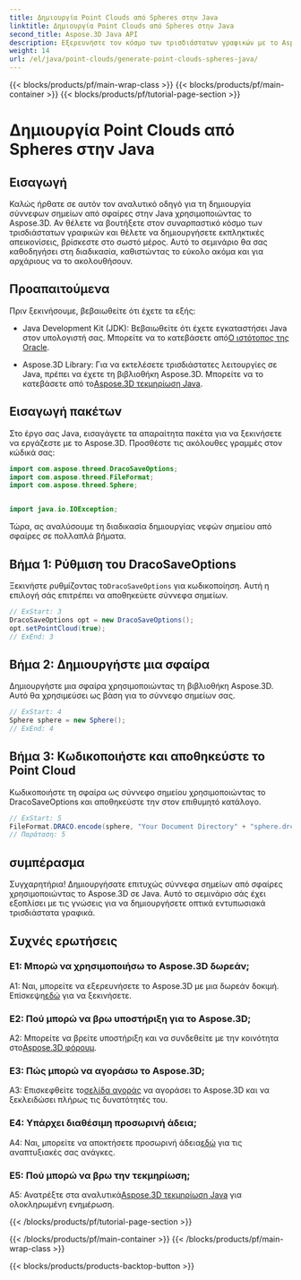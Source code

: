 ```yaml
---
title: Δημιουργία Point Clouds από Spheres στην Java
linktitle: Δημιουργία Point Clouds από Spheres στην Java
second_title: Aspose.3D Java API
description: Εξερευνήστε τον κόσμο των τρισδιάστατων γραφικών με το Aspose.3D σε Java. Μάθετε να δημιουργείτε σύννεφα σημείων από σφαίρες με αυτό το εύκολο σεμινάριο.
weight: 14
url: /el/java/point-clouds/generate-point-clouds-spheres-java/
---
```


{{< blocks/products/pf/main-wrap-class >}}
{{< blocks/products/pf/main-container >}}
{{< blocks/products/pf/tutorial-page-section >}}

# Δημιουργία Point Clouds από Spheres στην Java

## Εισαγωγή

Καλώς ήρθατε σε αυτόν τον αναλυτικό οδηγό για τη δημιουργία σύννεφων σημείων από σφαίρες στην Java χρησιμοποιώντας το Aspose.3D. Αν θέλετε να βουτήξετε στον συναρπαστικό κόσμο των τρισδιάστατων γραφικών και θέλετε να δημιουργήσετε εκπληκτικές απεικονίσεις, βρίσκεστε στο σωστό μέρος. Αυτό το σεμινάριο θα σας καθοδηγήσει στη διαδικασία, καθιστώντας το εύκολο ακόμα και για αρχάριους να το ακολουθήσουν.

## Προαπαιτούμενα

Πριν ξεκινήσουμε, βεβαιωθείτε ότι έχετε τα εξής:

-  Java Development Kit (JDK): Βεβαιωθείτε ότι έχετε εγκαταστήσει Java στον υπολογιστή σας. Μπορείτε να το κατεβάσετε από[Ο ιστότοπος της Oracle](https://www.oracle.com/java/technologies/javase-downloads.html).

-  Aspose.3D Library: Για να εκτελέσετε τρισδιάστατες λειτουργίες σε Java, πρέπει να έχετε τη βιβλιοθήκη Aspose.3D. Μπορείτε να το κατεβάσετε από το[Aspose.3D τεκμηρίωση Java](https://reference.aspose.com/3d/java/).

## Εισαγωγή πακέτων

Στο έργο σας Java, εισαγάγετε τα απαραίτητα πακέτα για να ξεκινήσετε να εργάζεστε με το Aspose.3D. Προσθέστε τις ακόλουθες γραμμές στον κώδικά σας:

```java
import com.aspose.threed.DracoSaveOptions;
import com.aspose.threed.FileFormat;
import com.aspose.threed.Sphere;


import java.io.IOException;
```

Τώρα, ας αναλύσουμε τη διαδικασία δημιουργίας νεφών σημείου από σφαίρες σε πολλαπλά βήματα.

## Βήμα 1: Ρύθμιση του DracoSaveOptions

 Ξεκινήστε ρυθμίζοντας το`DracoSaveOptions` για κωδικοποίηση. Αυτή η επιλογή σάς επιτρέπει να αποθηκεύετε σύννεφα σημείων.

```java
// ExStart: 3
DracoSaveOptions opt = new DracoSaveOptions();
opt.setPointCloud(true);
// ExEnd: 3
```

## Βήμα 2: Δημιουργήστε μια σφαίρα

Δημιουργήστε μια σφαίρα χρησιμοποιώντας τη βιβλιοθήκη Aspose.3D. Αυτό θα χρησιμεύσει ως βάση για το σύννεφο σημείων σας.

```java
// ExStart: 4
Sphere sphere = new Sphere();
// ExEnd: 4
```

## Βήμα 3: Κωδικοποιήστε και αποθηκεύστε το Point Cloud

Κωδικοποιήστε τη σφαίρα ως σύννεφο σημείου χρησιμοποιώντας το DracoSaveOptions και αποθηκεύστε την στον επιθυμητό κατάλογο.

```java
// ExStart: 5
FileFormat.DRACO.encode(sphere, "Your Document Directory" + "sphere.drc", opt);
// Παράταση: 5
```

## συμπέρασμα

Συγχαρητήρια! Δημιουργήσατε επιτυχώς σύννεφα σημείων από σφαίρες χρησιμοποιώντας το Aspose.3D σε Java. Αυτό το σεμινάριο σάς έχει εξοπλίσει με τις γνώσεις για να δημιουργήσετε οπτικά εντυπωσιακά τρισδιάστατα γραφικά.

## Συχνές ερωτήσεις

### Ε1: Μπορώ να χρησιμοποιήσω το Aspose.3D δωρεάν;

 A1: Ναι, μπορείτε να εξερευνήσετε το Aspose.3D με μια δωρεάν δοκιμή. Επίσκεψη[εδώ](https://releases.aspose.com/) για να ξεκινήσετε.

### Ε2: Πού μπορώ να βρω υποστήριξη για το Aspose.3D;

 A2: Μπορείτε να βρείτε υποστήριξη και να συνδεθείτε με την κοινότητα στο[Aspose.3D φόρουμ](https://forum.aspose.com/c/3d/18).

### Ε3: Πώς μπορώ να αγοράσω το Aspose.3D;

 A3: Επισκεφθείτε το[σελίδα αγοράς](https://purchase.aspose.com/buy) να αγοράσει το Aspose.3D και να ξεκλειδώσει πλήρως τις δυνατότητές του.

### Ε4: Υπάρχει διαθέσιμη προσωρινή άδεια;

 A4: Ναι, μπορείτε να αποκτήσετε προσωρινή άδεια[εδώ](https://purchase.aspose.com/temporary-license/) για τις αναπτυξιακές σας ανάγκες.

### Ε5: Πού μπορώ να βρω την τεκμηρίωση;

 A5: Ανατρέξτε στα αναλυτικά[Aspose.3D τεκμηρίωση Java](https://reference.aspose.com/3d/java/) για ολοκληρωμένη ενημέρωση.

{{< /blocks/products/pf/tutorial-page-section >}}

{{< /blocks/products/pf/main-container >}}
{{< /blocks/products/pf/main-wrap-class >}}

{{< blocks/products/products-backtop-button >}}

